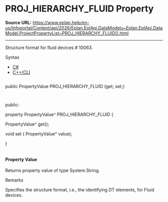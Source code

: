 # PROJ_HIERARCHY_FLUID Property

**Source URL:** https://www.eplan.help/en-us/Infoportal/Content/api/2026/Eplan.EplApi.DataModelu~Eplan.EplApi.DataModel.ProjectPropertyList~PROJ_HIERARCHY_FLUID().html

---

Structure format for fluid devices # 10063.

Syntax

- [C#](#i-syntax-CS)
- [C++/CLI](#i-syntax-CPP2005)

```
```
public PropertyValue PROJ_HIERARCHY_FLUID {get; set;}
```
```

```
```
public:

property PropertyValue^ PROJ_HIERARCHY_FLUID {

   PropertyValue^ get();

   void set (    PropertyValue^ value);

}
```
```

#### Property Value

Returns property value of type System.String.

Remarks

Specifies the structure format, i.e., the identifying DT elements, for Fluid devices.
